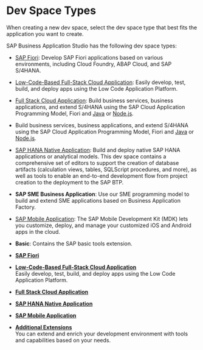<!-- loio4142f786f3d345699c3d5fbebda5ded6 -->

# Dev Space Types

When creating a new dev space, select the dev space type that best fits the application you want to create.



SAP Business Application Studio has the following dev space types:

-   [SAP Fiori](sap-fiori-354f00c.md): Develop SAP Fiori applications based on various environments, including Cloud Foundry, ABAP Cloud, and SAP S/4HANA.
-   [Low-Code-Based Full-Stack Cloud Application](low-code-based-full-stack-cloud-application-00ad048.md): Easily develop, test, build, and deploy apps using the Low Code Application Platform.
-   [Full Stack Cloud Application](full-stack-cloud-application-de0af65.md): Build business services, business applications, and extend S/4HANA using the SAP Cloud Application Programming Model, Fiori and [Java](https://www.java.com/) or [Node.js](https://nodejs.org/).
-   Build business services, business applications, and extend S/4HANA using the SAP Cloud Application Programming Model, Fiori and [Java](https://www.java.com/) or [Node.js](https://nodejs.org/).
-   [SAP HANA Native Application](sap-hana-native-application-7eae9c5.md): Build and deploy native SAP HANA applications or analytical models. This dev space contains a comprehensive set of editors to support the creation of database artifacts \(calculation views, tables, SQLScript procedures, and more\), as well as tools to enable an end-to-end development flow from project creation to the deployment to the SAP BTP.
-   **SAP SME Business Application**: Use our SME programming model to build and extend SME applications based on Business Application Factory.
-   [SAP Mobile Application](sap-mobile-application-95f86cc.md): The SAP Mobile Development Kit \(MDK\) lets you customize, deploy, and manage your customized iOS and Android apps in the cloud.
-   **Basic**: Contains the SAP basic tools extension.

-   **[SAP Fiori](sap-fiori-354f00c.md "")**  

-   **[Low-Code-Based Full-Stack Cloud Application](low-code-based-full-stack-cloud-application-00ad048.md "Easily develop, test, build, and deploy apps using the Low Code Application
		Platform.")**  
Easily develop, test, build, and deploy apps using the Low Code Application Platform.
-   **[Full Stack Cloud Application](full-stack-cloud-application-de0af65.md "")**  

-   **[SAP HANA Native Application](sap-hana-native-application-7eae9c5.md "")**  

-   **[SAP Mobile Application](sap-mobile-application-95f86cc.md "")**  

-   **[Additional Extensions](additional-extensions-7188fed.md "You can extend and enrich your development environment with tools and capabilities
		based on your needs. ")**  
You can extend and enrich your development environment with tools and capabilities based on your needs.

